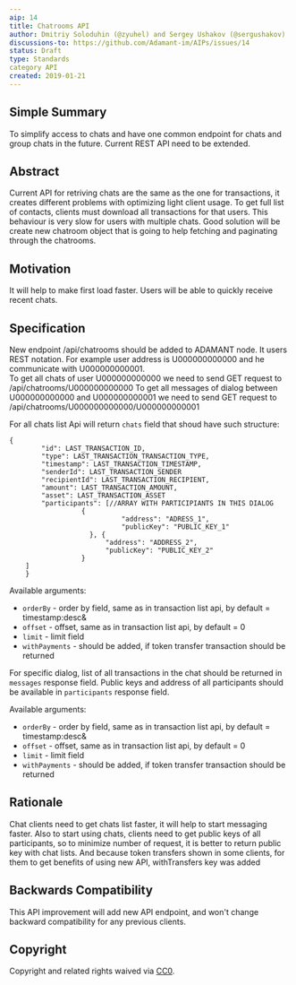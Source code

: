 ```yaml
---
aip: 14
title: Chatrooms API 
author: Dmitriy Soloduhin (@zyuhel) and Sergey Ushakov (@sergushakov)
discussions-to: https://github.com/Adamant-im/AIPs/issues/14
status: Draft
type: Standards
category API
created: 2019-01-21
---
```


## Simple Summary
<!--"If you can't explain it simply, you don't understand it well enough." Provide a simplified and layman-accessible explanation of the AIP.-->
To simplify access to chats and have one common endpoint for chats and group chats in the future. Current REST API need to be extended.

## Abstract
<!--A short (~200 word) description of the technical issue being addressed.-->
Current API for retriving chats are the same as the one for transactions, it creates different problems with optimizing light client usage. To get full list of contacts, clients must download all transactions for that users. This behaviour is very slow for users with multiple chats. Good solution will be create new chatroom object that is going to help fetching and paginating through the chatrooms.

## Motivation
<!--The motivation is critical for AIPs that want to change the protocol. It should clearly explain why the existing protocol specification is inadequate to address the problem that the AIP solves. AIP submissions without sufficient motivation may be rejected outright.-->
It will help to make first load faster. Users will be able to quickly receive recent chats.

## Specification
<!--The technical specification should describe the syntax and semantics of any new feature. The specification should be detailed enough to allow competing, interoperable implementations for different platforms.-->
New endpoint /api/chatrooms should be added to ADAMANT node. It users REST notation. For example user address is U000000000000 and he communicate with U000000000001.  
To get all chats of user U000000000000 we need to send GET request to /api/chatrooms/U000000000000 
To get all messages of dialog between U000000000000 and U000000000001 we need to send GET request to /api/chatrooms/U000000000000/U000000000001 

For all chats list Api will return `chats` field that shoud have such structure:

```
{
		"id": LAST_TRANSACTION_ID,
		"type": LAST_TRANSACTION_TRANSACTION_TYPE,
		"timestamp": LAST_TRANSACTION_TIMESTAMP,
		"senderId": LAST_TRANSACTION_SENDER
		"recipientId": LAST_TRANSACTION_RECIPIENT,
		"amount": LAST_TRANSACTION_AMOUNT,
		"asset": LAST_TRANSACTION_ASSET
		"participants": [//ARRAY WITH PARTICIPIANTS IN THIS DIALOG
                  {  
                 			"address": "ADRESS_1",
                 			"publicKey": "PUBLIC_KEY_1"
                 	}, {
                  		"address": "ADDRESS_2",
                   		"publicKey": "PUBLIC_KEY_2"
                  }
    ]
	}
```

Available arguments:

* `orderBy` - order by field, same as in transaction list api, by default = timestamp:desc&
* `offset` - offset, same as in transaction list api, by default = 0
* `limit` - limit field
* `withPayments` - should be added, if token transfer transaction should be returned



For specific dialog, list of all transactions in the chat should be returned in `messages` response field. Public keys and address of all participants should be available in `participants` response field. 

Available arguments:

* `orderBy` - order by field, same as in transaction list api, by default = timestamp:desc&
* `offset` - offset, same as in transaction list api, by default = 0
* `limit` - limit field
* `withPayments` - should be added, if token transfer transaction should be returned


## Rationale
<!--The rationale fleshes out the specification by describing what motivated the design and why particular design decisions were made. It should describe alternate designs that were considered and related work, e.g. how the feature is supported in other languages. The rationale may also provide evidence of consensus within the community, and should discuss important objections or concerns raised during discussion.-->
Chat clients need to get chats list faster, it will help to start messaging faster. Also to start using chats, clients need to get public keys of all participants, so to minimize number of request, it is better to return public key with chat lists. 
And because token transfers shown in some clients, for them to get benefits of using new API, withTransfers key was added


## Backwards Compatibility
<!--All AIPs that introduce backwards incompatibilities must include a section describing these incompatibilities and their severity. The AIP must explain how the author proposes to deal with these incompatibilities. AIP submissions without a sufficient backwards compatibility treatise may be rejected outright.-->
This API improvement will add new API endpoint, and won't change backward compatibility for any previous clients.



## Copyright
Copyright and related rights waived via [CC0](https://creativecommons.org/publicdomain/zero/1.0/).
